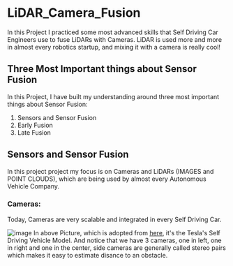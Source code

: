 # LiDAR_Camera_Fusion

In this Project I practiced some most advanced skills that Self Driving Car Engineers use to fuse LiDARs with Cameras.
LiDAR is used more and more in almost every robotics startup, and mixing it with a camera is really cool!

## Three Most Important things about Sensor Fusion
In this Project, I have built my understanding around three most important things about Sensor Fusion:
1. Sensors and Sensor Fusion
2. Early Fusion
3. Late Fusion

## Sensors and  Sensor Fusion
In this project project my focus is on Cameras and LiDARs (IMAGES and POINT CLOUDS), which are being used by almost every Autonomous Vehicle Company.

### Cameras:
Today, Cameras are very scalable and integrated in every Self Driving Car.

![image](https://github.com/SamiUddin-tech/LiDAR_Camera_Fusion/assets/81253183/373d00c9-d679-4543-bf05-33cf695bbd31)
In above Picture, which is adopted from [here](https://electrek.co/2016/10/20/tesla-new-autopilot-hardware-suite-camera-nvidia-tesla-vision/), it's the Tesla's Self Driving Vehicle Model. And notice that we have 3 cameras, one in left, one in right and one in the center, side cameras are generally called stereo pairs which makes it easy to estimate disance to an obstacle.
